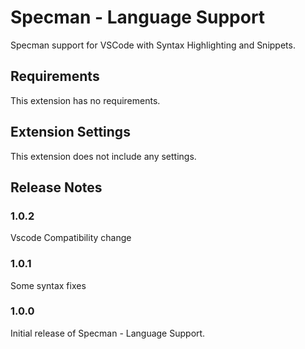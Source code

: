 # Specman - Language Support

Specman support for VSCode with Syntax Highlighting and Snippets.


## Requirements

This extension has no requirements.

## Extension Settings

This extension does not include any settings.

## Release Notes

### 1.0.2

Vscode Compatibility change

### 1.0.1

Some syntax fixes

### 1.0.0

Initial release of Specman - Language Support.

